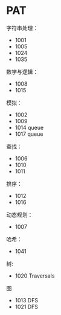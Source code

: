 # PAT

字符串处理：
- 1001
- 1005
- 1024
- 1035


数学与逻辑：
- 1008
- 1015

模拟：
- 1002
- 1009
- 1014 queue
- 1017 queue

查找：
- 1006
- 1010
- 1011

排序：
- 1012
- 1016


动态规划：
- 1007

哈希：
- 1041

树:
- 1020 Traversals

图
- 1013 DFS
- 1021 DFS
